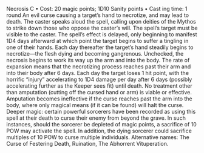 Necrosis C
• Cost:  20 magic points; 1D10 Sanity points
•
 Cast
ing time: 1 round
An evil curse causing a target’s hand to necrotize, and may 
lead to death. The caster speaks aloud the spell, calling upon 
deities of the Mythos to strike down those who oppose the 
caster’s will. The spell’s target must be visible to the caster. 
The spell’s effect is delayed, only beginning to manifest 1D4 
days afterward at which point the target begins to suffer 
a tingling in one of their hands. Each day thereafter the 
target’s hand steadily begins to necrotize—the flesh dying 
and becoming gangrenous. Unchecked, the necrosis begins 
to work its way up the arm and into the body. The rate of expansion means that the necrotizing process reaches past 
their arm and into their body after 6 days. Each day the 
target loses 1 hit point, with the horrific “injury” accelerating 
to 1D4 damage per day after 6 days (possibly accelerating 
further as the Keeper sees fit) until death. No treatment 
other than amputation (cutting off the cursed hand or arm) 
is viable or effective. Amputation becomes ineffective if the 
curse reaches past the arm into the body, where only magical 
means (if it can be found) will halt the curse.
Deeper magic: certain powerful sorcerers have been 
recorded as using this spell at their death to curse their 
enemy from beyond the grave. In such instances, should the 
sorcerer be depleted of magic points, a sacrifice of 10 POW 
may activate the spell. In addition, the dying sorcerer could 
sacrifice multiples of 10 POW to curse multiple individuals.
Alternative names: The Curse of Festering Death, Ruination, 
The Abhorrent Vituperation.

